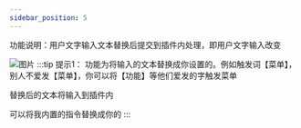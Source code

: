 ```yaml
---
sidebar_position: 5
---
```

功能说明：用户文字输入文本替换后提交到插件内处理，即用户文字输入改变

![图片](/img/doc/高级功能/高级首页/输入替换.png)
:::tip 提示1：
功能为将输入的文本替换成你设置的。例如触发词【菜单】，别人不爱发【菜单】，你可以将【功能】等他们爱发的字触发菜单

替换后的文本将输入到插件内

可以将我内置的指令替换成你的
:::